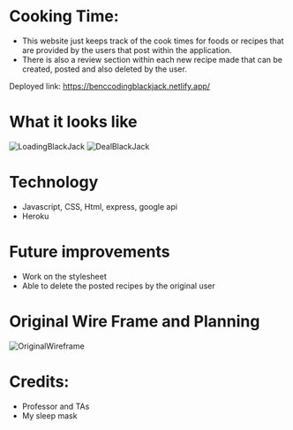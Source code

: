 # Cooking Time:
* This website just keeps track of the cook times for foods or recipes that are provided by
the users that post within the application.
* There is also a review section within each new recipe made that can be created, posted and also
deleted by the user.

Deployed link:
https://benccodingblackjack.netlify.app/

# What it looks like
![LoadingBlackJack](https://i.imgur.com/SCKwPHl.png)
![DealBlackJack](https://i.imgur.com/NLjZIrx.png)

# Technology
* Javascript, CSS, Html, express, google api
* Heroku

# Future improvements
* Work on the stylesheet
* Able to delete the posted recipes by the original user

# Original Wire Frame and Planning
![OriginalWireframe](https://i.imgur.com/doRcmLg.png)

# Credits:
* Professor and TAs
* My sleep mask